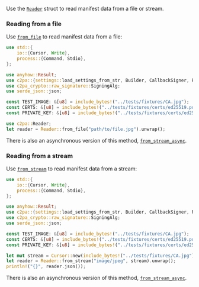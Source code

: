 
Use the [`Reader`](https://docs.rs/c2pa/latest/c2pa/struct.Reader.html) struct to read manifest data from a file or stream.

### Reading from a file

Use [`from_file`](https://docs.rs/c2pa/latest/c2pa/struct.Reader.html#method.from_file) to read manifest data from a file:

```rust
use std::{
    io::{Cursor, Write},
    process::{Command, Stdio},
};

use anyhow::Result;
use c2pa::{settings::load_settings_from_str, Builder, CallbackSigner, Reader};
use c2pa_crypto::raw_signature::SigningAlg;
use serde_json::json;

const TEST_IMAGE: &[u8] = include_bytes!("../tests/fixtures/CA.jpg");
const CERTS: &[u8] = include_bytes!("../tests/fixtures/certs/ed25519.pub");
const PRIVATE_KEY: &[u8] = include_bytes!("../tests/fixtures/certs/ed25519.pem");

use c2pa::Reader;
let reader = Reader::from_file("path/to/file.jpg").unwrap();
```

There is also an asynchronous version of this method, [`from_stream_async`](https://docs.rs/c2pa/latest/c2pa/struct.Reader.html#method.from_file_async).

### Reading from a stream

Use [`from_stream`](https://docs.rs/c2pa/latest/c2pa/struct.Reader.html#method.from_stream) to read manifest data from a stream:

```rust
use std::{
    io::{Cursor, Write},
    process::{Command, Stdio},
};

use anyhow::Result;
use c2pa::{settings::load_settings_from_str, Builder, CallbackSigner, Reader};
use c2pa_crypto::raw_signature::SigningAlg;
use serde_json::json;

const TEST_IMAGE: &[u8] = include_bytes!("../tests/fixtures/CA.jpg");
const CERTS: &[u8] = include_bytes!("../tests/fixtures/certs/ed25519.pub");
const PRIVATE_KEY: &[u8] = include_bytes!("../tests/fixtures/certs/ed25519.pem");

let mut stream = Cursor::new(include_bytes!("../tests/fixtures/CA.jpg"));
let reader = Reader::from_stream("image/jpeg", stream).unwrap();
println!("{}", reader.json());
```

There is also an asynchronous version of this method, [`from_stream_async`](https://docs.rs/c2pa/latest/c2pa/struct.Reader.html#method.from_stream_async).
